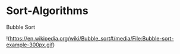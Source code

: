 # Sort-Algorithms
Bubble Sort

!(https://en.wikipedia.org/wiki/Bubble_sort#/media/File:Bubble-sort-example-300px.gif)
